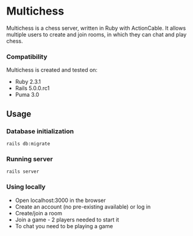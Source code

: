 # Multichess

Multichess is a chess server, written in Ruby with ActionCable.
It allows multiple users to create and join rooms, in which they can chat and play chess.

### Compatibility
Multichess is created and tested on:

* Ruby 2.3.1
* Rails 5.0.0.rc1
* Puma 3.0

## Usage
### Database initialization
```shell
rails db:migrate
```

### Running server
```shell
rails server
```

### Using locally
* Open localhost:3000 in the browser
* Create an account (no pre-existing available) or log in
* Create/join a room
* Join a game  - 2 players needed to start it
* To chat you need to be playing a game
